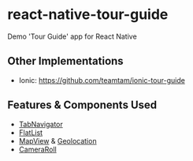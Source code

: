 # react-native-tour-guide
Demo 'Tour Guide' app for React Native

## Other Implementations
* Ionic: <https://github.com/teamtam/ionic-tour-guide>

## Features & Components Used
* [TabNavigator](https://reactnavigation.org/docs/navigators/tab)
* [FlatList](https://facebook.github.io/react-native/docs/flatlist.html)
* [MapView](https://github.com/airbnb/react-native-maps) & [Geolocation](https://facebook.github.io/react-native/docs/geolocation.html)
* [CameraRoll](https://facebook.github.io/react-native/docs/cameraroll.html)
